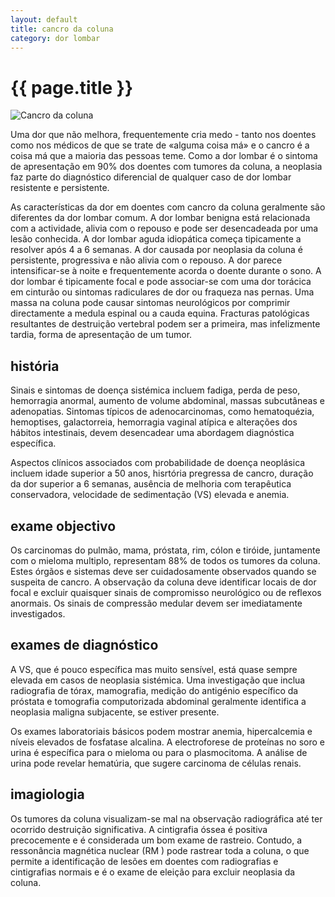 ```yaml
---
layout: default
title: cancro da coluna
category: dor lombar
---
```


# {{ page.title }}

<img src="http://www.dorlombar.com/images/cancro-da-coluna.jpg" alt="Cancro da coluna" />

Uma dor que não melhora, frequentemente cria medo - tanto nos doentes como nos médicos de que se trate de «alguma coisa má» e o cancro é a coisa má que a maioria das pessoas teme. Como a dor lombar é o sintoma de apresentação em 90% dos doentes com tumores da coluna, a neoplasia faz parte do diagnóstico diferencial de qualquer caso de dor lombar resistente e persistente.

As características da dor em doentes com cancro da coluna geralmente são diferentes da dor lombar comum. A dor lombar benigna está relacionada com a actividade, alivia com o repouso e pode ser desencadeada por uma lesão conhecida. A dor lombar aguda idiopática começa tipicamente a resolver após 4 a 6 semanas. A dor causada por neoplasia da coluna é persistente, progressiva e não alivia com o repouso. A dor parece intensificar-se à noite e frequentemente acorda o doente durante o sono. A dor lombar é tipicamente focal e pode associar-se com uma dor torácica em cinturão ou sintomas radiculares de dor ou fraqueza nas pernas. Uma massa na coluna pode causar sintomas neurológicos por comprimir directamente a medula espinal ou a cauda equina. Fracturas patológicas resultantes de destruição vertebral podem ser a primeira, mas infelizmente tardia, forma de apresentação de um tumor.
<h2>história</h2>
Sinais e sintomas de doença sistémica incluem fadiga, perda de peso, hemorragia anormal, aumento de volume abdominal, massas subcutâneas e adenopatias. Sintomas típicos de adenocarcinomas, como hematoquézia, hemoptises, galactorreia, hemorragia vaginal atípica e alterações dos hábitos intestinais, devem desencadear uma abordagem diagnóstica específica.

Aspectos clínicos associados com probabilidade de doença neoplásica incluem idade superior a 50 anos, hisrtória pregressa de cancro, duração da dor superior a 6 semanas, ausência de melhoria com terapêutica conservadora, velocidade de sedimentação (VS) elevada e anemia.
<h2>exame objectivo</h2>
Os carcinomas do pulmão, mama, próstata, rim, cólon e tiróide, juntamente com o mieloma multiplo, representam 88% de todos os tumores da coluna. Estes órgãos e sistemas deve ser cuidadosamente observados quando se suspeita de cancro. A observação da coluna deve identificar locais de dor focal e excluir quaisquer sinais de compromisso neurológico ou de reflexos anormais. Os sinais de compressão medular devem ser imediatamente investigados.
<h2>exames de diagnóstico</h2>
A VS, que é pouco específica mas muito sensível, está quase sempre elevada em casos de neoplasia sistémica. Uma investigação que inclua radiografia de tórax, mamografia, medição do antigénio específico da próstata e tomografia computorizada abdominal geralmente identifica a neoplasia maligna subjacente, se estiver presente.

Os exames laboratoriais básicos podem mostrar anemia, hipercalcemia e níveis elevados de fosfatase alcalina. A electroforese de proteínas no soro e urina é específica para o mieloma ou para o plasmocitoma. A análise de urina pode revelar hematúria, que sugere carcinoma de células renais.
<h2>imagiologia</h2>
Os tumores da coluna visualizam-se mal na observação radiográfica até ter ocorrido destruição significativa. A cintigrafia óssea é positiva precocemente e é considerada um bom exame de rastreio. Contudo, a ressonância magnética nuclear (RM ) pode rastrear toda a coluna, o que permite a identificação de lesões em doentes com radiografias e cintigrafias normais e é o exame de eleição para excluir neoplasia da coluna.
